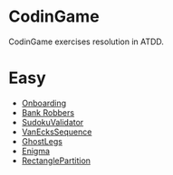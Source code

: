 CodinGame
=========

CodinGame exercises resolution in ATDD.

# Easy
* [Onboarding](src/Easy/Onboarding/onboarding.feature)
* [Bank Robbers](src/Easy/BankRobbers/bank_robbers.feature)
* [SudokuValidator](src/Easy/SudokuValidator/sudoku_validator.feature)
* [VanEcksSequence](src/Easy/VanEcksSequence/van_ecks_sequence.feature)
* [GhostLegs](src/Easy/GhostLegs/ghost_legs.feature)
* [Enigma](src/Easy/Enigma/enigma.feature)
* [RectanglePartition](src/Easy/RectanglePartition/rectangle_partition.feature)
